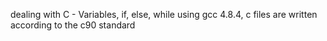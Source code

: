 dealing with C - Variables, if, else, while
using gcc 4.8.4, c files are written according to the c90 standard
